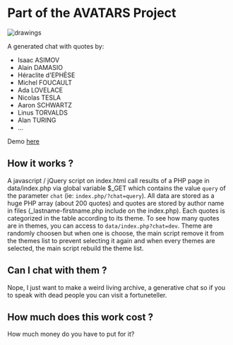 # Part of the AVATARS Project
![drawings](https://raw.githubusercontent.com/nclslbrn/avatars/master/dev/images/memories-contrast.png)

A generated chat with quotes by:
- Isaac ASIMOV
- Alain DAMASIO
- Héraclite d'EPHÈSE
- Michel FOUCAULT
- Ada LOVELACE
- Nicolas TESLA
- Aaron SCHWARTZ
- Linus TORVALDS
- Alan TURING
- ...

Demo [here](https://avatars.artemg.com/ "Avatars: Demo")

## How it works ?

A javascript / jQuery script on index.html call results of a PHP page in data/index.php via global variable $_GET which contains the value `query` of the parameter `chat` (ie: `index.php/?chat=query`).
All data are stored as a huge PHP array (about 200 quotes) and quotes are stored by author name in files (_lastname-firstname.php include on the index.php).
Each quotes is categorized in the table according to its theme. To see how many quotes are in themes, you can access to `data/index.php?chat=dev`.
Theme are randomly choosen but when one is choose, the main script remove it from the themes list to prevent selecting it again and when every themes are selected, the main script rebuild the theme list.

## Can I chat with them ?

Nope, I just want to make a weird living archive, a generative chat so if you to speak with dead people you can visit a fortuneteller.

## How much does this work cost ?

How much money do you have to put for it?
